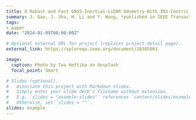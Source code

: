 ```yaml
---
title: A Robust and Fast GNSS-Inertial-LiDAR Odometry With INS-Centric Multiple Modalities by IESKF
summary: J. Gao, J. Sha, H. Li and Y. Wang, *published in IEEE Transactions on Instrumentation and Measurement*, vol. 73, pp. 1-12, 2024, doi-10.1109/TIM.2024.3351253
tags:
- paper
date: "2024-01-09T00:00:00Z"

# Optional external URL for project (replaces project detail page).
external_link: https://xploreqa.ieee.org/document/10385063

image:
  caption: Photo by Toa Heftiba on Unsplash
  focal_point: Smart

# Slides (optional).
#   Associate this project with Markdown slides.
#   Simply enter your slide deck's filename without extension.
#   E.g. `slides = "example-slides"` references `content/slides/example-slides.md`.
#   Otherwise, set `slides = ""`.
slides: example
---
```

